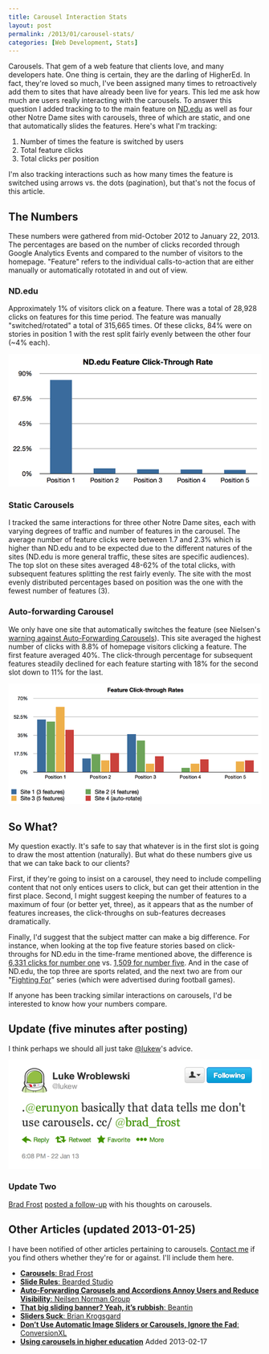 ```yaml
---
title: Carousel Interaction Stats
layout: post
permalink: /2013/01/carousel-stats/
categories: [Web Development, Stats]
---
```

Carousels. That gem of a web feature that clients love, and many developers hate. One thing is certain, they are the darling of HigherEd. In fact, they're loved so much, I've been assigned many times to retroactively add them to sites that have already been live for years. This led me ask how much are users really interacting with the carousels. To answer this question I added tracking to to the main feature on [ND.edu](http://www.nd.edu/) as well as four other Notre Dame sites with carousels, three of which are static, and one that automatically slides the features. Here's what I'm tracking:

1. Number of times the feature is switched by users
2. Total feature clicks
3. Total clicks per position

I'm also tracking interactions such as how many times the feature is switched using arrows vs. the dots (pagination), but that's not the focus of this article.
<!-- more -->
## The Numbers

These numbers were gathered from mid-October 2012 to January 22, 2013. The percentages are based on the number of clicks recorded through Google Analytics Events and compared to the number of visitors to the homepage. "Feature" refers to the individual calls-to-action that are either manually or automatically rototated in and out of view.

### ND.edu

Approximately 1% of visitors click on a feature. There was a total of 28,928 clicks on features for this time period. The feature was manually "switched/rotated" a total of 315,665 times. Of these clicks, 84% were on stories in position 1 with the rest split fairly evenly between the other four (~4% each).

![ND.edu Feature Click-through Rates][1]

### Static Carousels

I tracked the same interactions for three other Notre Dame sites, each with varying degrees of traffic and number of features in the carousel. The average number of feature clicks were between 1.7 and 2.3% which is higher than ND.edu and to be expected due to the different natures of the sites (ND.edu is more general traffic, these sites are specific audiences). The top slot on these sites averaged 48-62% of the total clicks, with subsequent features splitting the rest fairly evenly. The site with the most evenly distributed percentages based on position was the one with the fewest number of features (3).

### Auto-forwarding Carousel

We only have one site that automatically switches the feature (see Nielsen's [warning against Auto-Forwarding Carousels](http://www.nngroup.com/articles/auto-forwarding/)). This site averaged the highest number of clicks with 8.8% of homepage visitors clicking a feature. The first feature averaged 40%. The click-through percentage for subsequent features steadily declined for each feature starting with 18% for the second slot down to 11% for the last.

![Feature Click-through Rates for four ND properties][2]

## So What?

My question exactly. It's safe to say that whatever is in the first slot is going to draw the most attention (naturally). But what do these numbers give us that we can take back to our clients?

First, if they're going to insist on a carousel, they need to include compelling content that not only entices users to click, but can get their attention in the first place. Second, I might suggest keeping the number of features to a maximum of four (or better yet, three), as it appears that as the number of features increases, the click-throughs on sub-features decreases dramatically.

Finally, I'd suggest that the subject matter can make a big difference. For instance, when looking at the top five feature stories based on click-throughs for ND.edu in the time-frame mentioned above, the difference is [6,331 clicks for number one](http://www.nd.edu/features/message-from-the-students/) vs. [1,509 for number five](http://www.nd.edu/features/images/2012wwyff-great-leaders.jpg). And in the case of ND.edu, the top three are sports related, and the next two are from our "[Fighting For](http://www.nd.edu/fighting-for/)" series (which were advertised during football games).

If anyone has been tracking similar interactions on carousels, I'd be interested to know how your numbers compare.

## Update (five minutes after posting)

I think perhaps we should all just take [@lukew](https://twitter.com/lukew/status/293857685546360834)'s advice.

![basically that data tells me don't use carousels. - @lukew][3]

### Update Two

[Brad Frost](http://twitter.com/brad_frost) [posted a follow-up](http://bradfrostweb.com/blog/post/carousels/) with his thoughts on carousels.

## Other Articles (updated 2013-01-25)

I have been notified of other articles pertaining to carousels. [Contact me](/contact/) if you find others whether they're for or against. I'll include them here.

* [**Carousels**: Brad Frost](http://bradfrostweb.com/blog/post/carousels/)
* [**Slide Rules**: Bearded Studio](http://blog.bearded.com/post/41445520202/slide-rules)
* [**Auto-Forwarding Carousels and Accordions Annoy Users and Reduce Visibility**: Neilsen Norman Group](http://www.nngroup.com/articles/auto-forwarding/)
* [**That big sliding banner? Yeah, it’s rubbish**: Beantin](http://beantin.se/post/30991868949/sliding-banner-content-slider-carousel-rotator)
* [**Sliders Suck**: Brian Krogsgard](http://krogsgard.com/2013/sliders-suck/)
* [**Don’t Use Automatic Image Sliders or Carousels, Ignore the Fad**: ConversionXL](http://conversionxl.com/dont-use-automatic-image-sliders-or-carousels-ignore-the-fad/)
* [**Using carousels in higher education**](http://www.uofadmissionsmarketing.com/2013/02/using-carousels-in-higher-education.html) Added 2013-02-17

 [1]: /images/2013/nd-feature-click-through.png "ND.edu Feature Click-through Rates"
 [2]: /images/2013/click-through-rates.png "Feature Click-through Rates for four ND properties"
 [3]: /images/2013/carousel-lukew.png "basically that data tells me don't use carousels. - @lukew"

